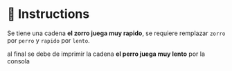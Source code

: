 # 📝 Instructions

Se tiene una cadena **el zorro juega muy rapido**, se requiere remplazar `zorro` por `perro` y `rapido` por `lento`.

al final se debe de imprimir la cadena **el perro juega muy lento** por la consola